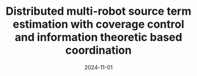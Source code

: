 ---
title: "Distributed multi-robot source term estimation with coverage control and information theoretic based coordination"
authors: "Rohit V. Nanavati, Matthew J. Coombes, Cunjia Liu*"
venue: "Information Fusion"
date: 2024-11-01
year: 2024
volume: "111"
pages: "102503"
doi: "https://doi.org/10.1016/j.inffus.2024.102503"
thumbnail: "/images/papers/1-s2.0-S1566253524002811-gr5.jpg"
video: "https://youtu.be/Oc8JBCamtC4"
code: 
tags: ["STE"]
---